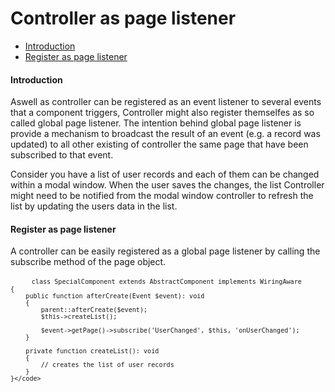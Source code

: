 <h1 class="doc-title">Controller as page listener</h1>

- [Introduction](#introduction)
- [Register as page listener](#register-page-listener)

<h4><a id="#introduction">Introduction</a></h4>

Aswell as controller can be registered as an event listener to several events that a component triggers, Controller might also register themselfes as so called global page listener. The intention behind global page listener is provide a mechanism to broadcast the result of an event (e.g. a record was updated) to all other existing of controller the same page that have been subscribed to that event.

Consider you have a list of user records and each of them can be changed within a modal window. When the user saves the changes, the list Controller might need to be notified from the modal window controller to refresh the list by updating the users data in the list.

<h4><a id="#register-page-listener">Register as page listener</a></h4>

A controller can be easily registered as a global page listener by calling the subscribe method of the page object.

<div class="code-header">
	<div class="container-fluid">
		<div class="row">
          <div class="button red"></div>
          <div class="button yellow"></div>
          <div class="button green"></div>
        </div>
    </div>
</div>
<pre class="code-white line-numbers language-php">
	<code class="imp-code language-php"><?php
	namespace App\Controller;
    use Impulse\ImpulseBundle\Controller\AbstractController;

    class SpecialComponent extends AbstractComponent implements WiringAware
    {
    	public function afterCreate(Event $event): void
    	{
        	parent::afterCreate($event);
        	$this->createList();

        	$event->getPage()->subscribe('UserChanged', $this, 'onUserChanged');
    	}
        
        private function createList(): void
        {
        	// creates the list of user records
        }
	}</code>
</pre>
